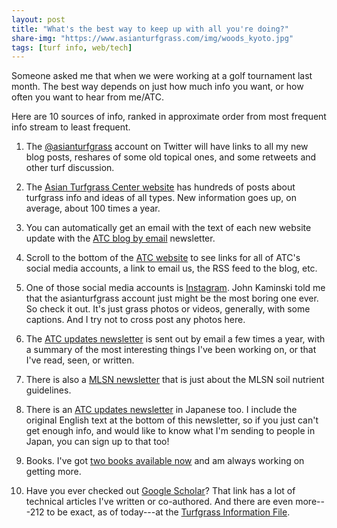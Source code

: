 ```yaml
---
layout: post
title: "What's the best way to keep up with all you're doing?"
share-img: "https://www.asianturfgrass.com/img/woods_kyoto.jpg"
tags: [turf info, web/tech]
---
```


Someone asked me that when we were working at a golf tournament last month. The best way depends on just how much info you want, or how often you want to hear from me/ATC. 

Here are 10 sources of info, ranked in approximate order from most frequent info stream to least frequent.

1. The [@asianturfgrass](https://twitter.com/asianturfgrass) account on Twitter will have links to all my new blog posts, reshares of some old topical ones, and some retweets and other turf discussion.

2. The [Asian Turfgrass Center website](https://www.asianturfgrass.com/) has hundreds of posts about turfgrass info and ideas of all types. New information goes up, on average, about 100 times a year.

3. You can automatically get an email with the text of each new website update with the [ATC blog by email](http://www.subscribepage.com/atc_blog_email) newsletter.

4. Scroll to the bottom of the [ATC website](https://www.asianturfgrass.com/) to see links for all of ATC's social media accounts, a link to email us, the RSS feed to the blog, etc.

5. One of those social media accounts is [Instagram](https://www.instagram.com/asianturfgrass/). John Kaminski told me that the asianturfgrass account just might be the most boring one ever. So check it out. It's just grass photos or videos, generally, with some captions. And I try not to cross post any photos here.

6. The [ATC updates newsletter](http://www.subscribepage.com/atcupdate) is sent out by email a few times a year, with a summary of the most interesting things I've been working on, or that I've read, seen, or written.

7. There is also a [MLSN newsletter](http://www.subscribepage.com/mlsn) that is just about the MLSN soil nutrient guidelines.

8. There is an [ATC updates newsletter](http://www.subscribepage.com/atcupdate_jp) in Japanese too. I include the original English text at the bottom of this newsletter, so if you just can't get enough info, and would like to know what I'm sending to people in Japan, you can sign up to that too!

9. Books. I've got [two books available now](https://www.asianturfgrass.com/books/) and am always working on getting more.

10. Have you ever checked out [Google Scholar](https://scholar.google.com/citations?user=JAlxOXEAAAAJ&hl=en)? That link has a lot of technical articles I've written or co-authored. And there are even more---212 to be exact, as of today---at the [Turfgrass Information File](http://tic.lib.msu.edu/tgif/flink?name=Woods,%20Micah).


